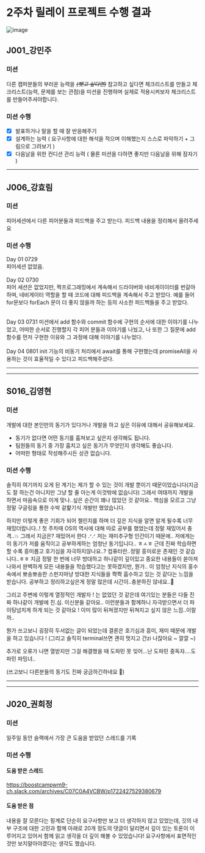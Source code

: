 # 2주차 릴레이 프로젝트 수행 결과

![image](https://github.com/user-attachments/assets/296c9c99-db4f-4188-9f0a-76d393df0d76)
## J001_강민주
### 미션
다른 캠퍼분들의 부러운 능력을 *~~(뺏고 싶다면)~~* 참고하고 싶다면 체크리스트를 만들고 체크리스트(능력, 문제를 보는 관점)을 미션을 진행하며 실제로 적용시켜보자
체크리스트를 만들어주셔야합니다.
### 미션 수행
- [x]  발표하거나 말을 할 때 잘 반응해주기
- [x]  설계하는 능력 ( 요구사항에 대한 해석을 적으며 이해했는지 스스로 파악하기 + 그림으로 그려보기 )
- [x]  다음날을 위한 컨디션 관리 능력 ( 물론 미션을 다하면 좋지만 다음날을 위해 잠자기 )
-----------------------------------------------------------
## J006_강효림
### 미션
피어세션에서 다른 피어분들과 피드백을 주고 받는다.
피드백 내용을 정리해서 올려주세요

### 미션 수행
Day 01 0729<br>
피어세션 없었음.<br><br>
Day 02 0730<br>
피어 세션은 없었지만, 짝프로그래밍에서 계속해서 드라이버와 네비게이이터를 번갈아 하며, 네비게이터 역할을 할 때 코드에 대해 피드백을 계속해서 주고 받았다.
예를 들어 for문보다 forEach 문이 더 좋지 않을까 하는 등의 사소한 피드백들을 주고 받았다.<br><br>

Day 03 0731
미션에서 add 함수와 commit 함수에 구현의 순서에 대한 이야기를 나누었고, 어떠한 순서로 진행할지 각 피어 분들과 이야기를 나눴고, 나 또한 그 질문에 add 함수를
먼저 구현한 이유와 그 과정에 대해 이야기를 나누었다.
<br><br>
Day 04 0801
init 기능의 비동기 처리에서 await를 통해 구현했는데 promiseAll을 사용하는 것이 효율적일 수 있다고 피드백해주셨다.

--------------------------------------------------------------

-----------------------------------------------------------
## S016_김영현
### 미션
개발에 대한 본인만의 동기가 있다거나 개발을 하고 싶은 이유에 대해서 공유해보세요.

- 동기가 없다면 어떤 동기를 훔쳐보고 싶은지 생각해도 됩니다.
- 팀원들의 동기 중 가장 훔치고 싶은 동기가 무엇인지 생각해도 좋습니다.
- 어떠한 형태로 작성해주시든 상관 없습니다.

### 미션 수행
솔직히 여기까지 오게 된 계기는 제가 할 수 있는 것이 개발 뿐이기 때문이었습니다(지금도 잘 하는건 아니지만 그냥 할 줄 아는게 이것밖에 없습니다) 그래서 여태까지 개발을 하면서 마음속으로 이게 맞나..싶은 순간이 꽤나 많았던 것 같아요.. 핵심을 모르고 그냥 정말 구글링을 통한 수박 겉핥기식 개발만 했었습니다.

 하지만 이렇게 좋은 기회가 되어 챌린지를 하며 더 깊은 지식을 알면 알게 될수록 너무 재밌더랍니다..! 첫 주차때 OS의 역사에 대해 따로 공부를 했었는데 정말 재밌어서 충격..💥 그래서 지금은? 재밌어서 한다 .ᐟ.ᐟ 저는 재미추구형 인간이기 때문에.. 저에게는 이 동기가 저를 움직이고 공부하게하는 엄청난 동기입니다.. ㅎㅅㅎ 근데 진짜 학습하면 할 수록 흥미롭고 호기심을 자극하지않나요..? 컴퓨터란..정말 흥미로운 존재인 것 같습니다..ㅎㅎ 지금 정말 한 번에 너무 방대하고 하나같이 깊이있고 중요한 내용들이 쏟아져나와서 완벽하게 모든 내용들을 학습했다고는 못하겠지만, 뭔가.. 이 엄청난 지식의 홍수 속에서 뽀송뽀송한 스펀지마냥 방대한 지식들을 쫙쫙 흡수하고 있는 것 같다는 느낌을 받습니다. 공부하고 정리하고싶은게 정말 많은데 시간이..충분하진 않네요..🫠 

 그리고 주변에 이렇게 열정적인 개발자 ! 는 없었던 것 같은데 여기있는 분들은 다들 진짜 하나같이 개발에 진.심. 이신분들 같아요.. 이런분들과 함께하니 자극받으면서 더 파이팅넘치게 하게 되는 것 같아요 ! 이미 많이 뒤쳐졌지만 뒤쳐지고 싶지 않은 느낌..이랄까..

뭔가 쓰고보니 굉장히 두서없는 글이 되었는데 결론은 호기심과 흥미, 재미 때문에 개발을 하고 있습니다 ! (그리고 솔직히 terminal쓰면 괜히 멋지고 간zi 나잖아요 ~ 깔깔 ~)

추가로 오류가 나면 열받지만 그걸 해결했을 때 도파민 못 잊어…난 도파민 중독자….도파민 파밍녀..

(쓰고보니 다른분들의 동기도 진짜 궁금하긴하네요 🤔)

--------------------------------------------------------------
---
## J020_권희정

### 미션
일주일 동안 슬랙에서 가장 큰 도움을 받았던 스레드를 기록

### 미션 수행
#### 도움 받은 스레드
https://boostcampwm9-ch.slack.com/archives/C07C0A4VCBW/p1722427529380679

#### 도움 받은 점
내용을 잘 모른다는 핑계로 단순히 요구사항만 보고 더 생각하지 않고 있었는데, 깃의 내부 구조에 대한 고민과 함께 아래로 20개 정도의 댓글이 달리면서 깊이 있는 토론이 이루어지고 있어서 함께 읽고 생각을 더 깊이 해볼 수 있었습니다! 요구사항에서 표면적인 것만 보지말아야겠다는 생각도 했습니다.
